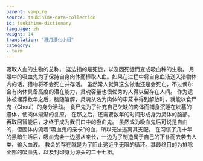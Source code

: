 ```yaml
---
parent: vampire
source: tsukihime-data-collection
id: tsukihime-dictionary
language: zh
weight: 14
translation: "譯月漢化小组"
category:
- term
---
```


吸取人血的生物的总称。
这边指的是死徒，以及因死徒而变成吸血种的生物。
月姬中的吸血鬼为了保持自身肉体而榨取人血。如果在过程中将自身血液送入猎物体内的话，猎物将不会死亡并存活。
虽然常人就算这么做也还是会死亡，不过偶尔会有肉体具备高度的潜在能力，灵魂容量也很优秀的人得以留存在人间。
作为遗体被埋葬数年之后，脑随溶解，灵魂从名为肉体的牢笼中得到解放时，就能以食尸鬼（Ghoul）的身分活动。
食尸鬼为了补充自己欠缺的肉体而捕食沉睡在坟墓的遗体，使肉体渐渐的复原。
在那之后，还需要数年的时间形成身为灵体的脑部。再取回智能后，才终于成为我们口中的吸血鬼。
虽然成为吸血鬼后可说是自由的，但因体内流着“吸血鬼的亲长”的血，所以无法逃离其支配。
在习惯了几十年的黑暗生活后，吸血鬼会一边服从亲长，一边为了制造属于自己的下仆而去袭击人类、输入血液。
教会的存在就是为了阻止这近乎无限的循环。其最终目的为排除全部的吸血鬼，以及封印身为源头的二十七祖。
